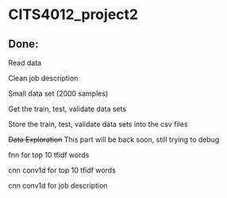 # CITS4012_project2

## Done:

Read data

Clean job description

Small data set (2000 samples)

Get the train, test, validate data sets

Store the train, test, validate data sets into the csv files

<s>Data Exploration</s> This part will be back soon, still trying to debug

fnn for top 10 tfidf words

cnn conv1d for top 10 tfidf words

cnn conv1d for job description
